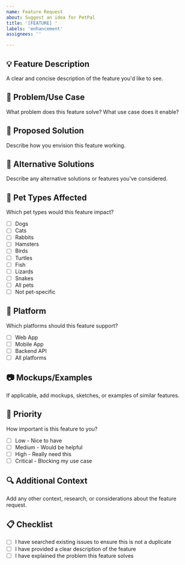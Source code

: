 ```yaml
---
name: Feature Request
about: Suggest an idea for PetPal
title: '[FEATURE] '
labels: 'enhancement'
assignees: ''

---
```


## 💡 Feature Description
A clear and concise description of the feature you'd like to see.

## 🎯 Problem/Use Case
What problem does this feature solve? What use case does it enable?

## 💭 Proposed Solution
Describe how you envision this feature working.

## 🔄 Alternative Solutions
Describe any alternative solutions or features you've considered.

## 🐾 Pet Types Affected
Which pet types would this feature impact?
- [ ] Dogs
- [ ] Cats
- [ ] Rabbits
- [ ] Hamsters
- [ ] Birds
- [ ] Turtles
- [ ] Fish
- [ ] Lizards
- [ ] Snakes
- [ ] All pets
- [ ] Not pet-specific

## 📱 Platform
Which platforms should this feature support?
- [ ] Web App
- [ ] Mobile App
- [ ] Backend API
- [ ] All platforms

## 📷 Mockups/Examples
If applicable, add mockups, sketches, or examples of similar features.

## 🔢 Priority
How important is this feature to you?
- [ ] Low - Nice to have
- [ ] Medium - Would be helpful
- [ ] High - Really need this
- [ ] Critical - Blocking my use case

## 🔍 Additional Context
Add any other context, research, or considerations about the feature request.

## 📋 Checklist
- [ ] I have searched existing issues to ensure this is not a duplicate
- [ ] I have provided a clear description of the feature
- [ ] I have explained the problem this feature solves

